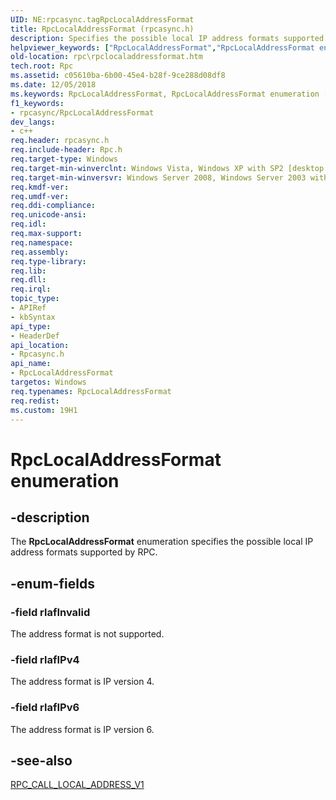 ```yaml
---
UID: NE:rpcasync.tagRpcLocalAddressFormat
title: RpcLocalAddressFormat (rpcasync.h)
description: Specifies the possible local IP address formats supported by RPC.helpviewer_keywords: ["RpcLocalAddressFormat","RpcLocalAddressFormat enumeration [RPC]","rlafIPv4","rlafIPv6","rlafInvalid","rpc.rpclocaladdressformat","rpcasync/RpcLocalAddressFormat","rpcasync/rlafIPv4","rpcasync/rlafIPv6","rpcasync/rlafInvalid"]
old-location: rpc\rpclocaladdressformat.htm
tech.root: Rpc
ms.assetid: c05610ba-6b00-45e4-b28f-9ce288d08df8
ms.date: 12/05/2018
ms.keywords: RpcLocalAddressFormat, RpcLocalAddressFormat enumeration [RPC], rlafIPv4, rlafIPv6, rlafInvalid, rpc.rpclocaladdressformat, rpcasync/RpcLocalAddressFormat, rpcasync/rlafIPv4, rpcasync/rlafIPv6, rpcasync/rlafInvalid
f1_keywords:
- rpcasync/RpcLocalAddressFormat
dev_langs:
- c++
req.header: rpcasync.h
req.include-header: Rpc.h
req.target-type: Windows
req.target-min-winverclnt: Windows Vista, Windows XP with SP2 [desktop apps only]
req.target-min-winversvr: Windows Server 2008, Windows Server 2003 with SP1 [desktop apps only]
req.kmdf-ver: 
req.umdf-ver: 
req.ddi-compliance: 
req.unicode-ansi: 
req.idl: 
req.max-support: 
req.namespace: 
req.assembly: 
req.type-library: 
req.lib: 
req.dll: 
req.irql: 
topic_type:
- APIRef
- kbSyntax
api_type:
- HeaderDef
api_location:
- Rpcasync.h
api_name:
- RpcLocalAddressFormat
targetos: Windows
req.typenames: RpcLocalAddressFormat
req.redist: 
ms.custom: 19H1
---
```


# RpcLocalAddressFormat enumeration


## -description


The <b>RpcLocalAddressFormat</b> enumeration specifies the possible local IP address formats supported by RPC.


## -enum-fields




### -field rlafInvalid

The address format is not supported.


### -field rlafIPv4

The address format is IP version 4.


### -field rlafIPv6

The address format is IP version 6.


## -see-also




<a href="https://docs.microsoft.com/windows/desktop/api/rpcasync/ns-rpcasync-rpc_call_local_address_v1">RPC_CALL_LOCAL_ADDRESS_V1</a>
 

 


